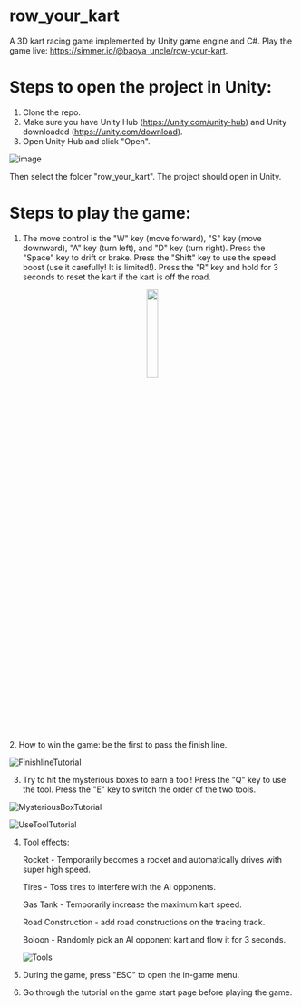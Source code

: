 # row_your_kart
A 3D kart racing game implemented by Unity game engine and C#. Play the game live: https://simmer.io/@baoya_uncle/row-your-kart.

# Steps to open the project in Unity:
1. Clone the repo.
2. Make sure you have Unity Hub (https://unity.com/unity-hub) and Unity downloaded (https://unity.com/download).
3. Open Unity Hub and click "Open".
   
![image](https://github.com/hezitaooOO/row_your_kart/assets/68521859/48a9ea89-c263-45c0-821e-33ef067fb389)

Then select the folder "row_your_kart". The project should open in Unity.

# Steps to play the game:

1. The move control is the "W" key (move forward), "S" key (move downward), "A" key (turn left), and "D" key (turn right). Press the "Space" key to drift or brake. Press the "Shift" key to use the speed boost (use it carefully! It is limited!). Press the "R" key and hold for 3 seconds to reset the kart if the kart is off the road.

<p align="center">
  <img src="https://github.com/hezitaooOO/row_your_kart/assets/68521859/3a253add-a3d7-41bb-bfd9-d3e14bb98356" width=20% height=20%>
</p>
2. How to win the game: be the first to pass the finish line.

![FinishlineTutorial](https://github.com/hezitaooOO/row_your_kart/assets/68521859/e606fa51-0e4c-4d04-bda5-b13f88f33e18)

3. Try to hit the mysterious boxes to earn a tool! Press the "Q" key to use the tool. Press the "E" key to switch the order of the two tools.


![MysteriousBoxTutorial](https://github.com/hezitaooOO/row_your_kart/assets/68521859/74ad969d-a48f-4a00-86dd-25201d017648)


![UseToolTutorial](https://github.com/hezitaooOO/row_your_kart/assets/68521859/c33058e6-0176-4612-bb64-2549f4cca790)

4. Tool effects:

   Rocket - Temporarily becomes a rocket and automatically drives with super high speed.
   
   Tires - Toss tires to interfere with the AI opponents.
   
   Gas Tank - Temporarily increase the maximum kart speed.
   
   Road Construction - add road constructions on the tracing track.
   
   Boloon - Randomly pick an AI opponent kart and flow it for 3 seconds.

   ![Tools](https://github.com/hezitaooOO/row_your_kart/assets/68521859/e00e22bf-d157-4ebd-a1d0-fcca54ae83a8)

6. During the game, press "ESC" to open the in-game menu.
7. Go through the tutorial on the game start page before playing the game.
